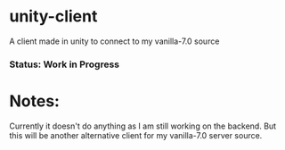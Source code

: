 # unity-client

A client made in unity to connect to my vanilla-7.0 source

### Status: Work in Progress 

# Notes: 

Currently it doesn't do anything as I am still working on the backend. 
But this will be another alternative client for my vanilla-7.0 server source.  
